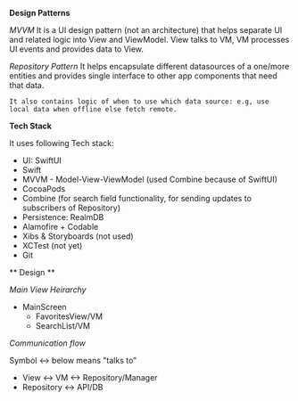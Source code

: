 
**Design Patterns**

*MVVM*
   It is a UI design pattern (not an architecture) that helps separate UI and related logic into View and 
    ViewModel. View talks to VM, VM processes UI events and provides data to View.

*Repository Pattern*
    It helps encapsulate different datasources of a one/more entities and provides single interface to 
    other app components that need that data. 
    
    It also contains logic of when to use which data source: e.g, use local data when offline else fetch remote.
    

**Tech Stack**
     
It uses following Tech stack:
- UI: SwiftUI
- Swift
- MVVM - Model-View-ViewModel (used Combine because of SwiftUI)
- CocoaPods
- Combine (for search field functionality, for sending updates to subscribers of Repository)
- Persistence: RealmDB
- Alamofire + Codable
- Xibs & Storyboards (not used)
- XCTest (not yet)
- Git


** Design **

*Main View Heirarchy*

- MainScreen
    - FavoritesView/VM
    - SearchList/VM 
    
*Communication flow*

 Symbol <-> below means "talks to"
 
- View <-> VM <-> Repository/Manager
- Repository <-> API/DB

<End>
